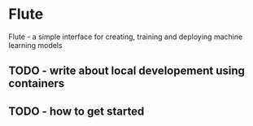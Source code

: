 # Flute
Flute - a simple interface for creating, training and deploying machine learning models

## TODO - write about local developement using containers

## TODO - how to get started
